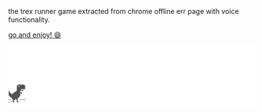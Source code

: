 the trex runner game extracted from chrome offline err page with voice functionality.


[go and enjoy! :smile: ](http://iashris.github.io/TREX/)

![chrome offline game cast](assets/screenshot.gif)
